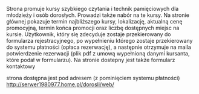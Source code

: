 Strona promuje kursy szybkiego czytania i technik pamięciowych dla młodzieży i osób dorosłych.
Prowadzi także nabór na te kursy. Na stronie głównej pokazuje termin najbliższego kursy, lokalizację, aktualną cenę promocyjną, termin końca promocji oraz liczbę dostępnych miejsc na kursie.
Użytkownik, który się zdecyduje zostaje przekierowany do formularza rejestracyjnego, po wypełnieniu którego zostaje przekierowany do systemu płatności (opłaca rezerwację), a następnie otrzymuje na maila potwierdzenie rezerwacji (plik pdf z umową wypełnioną danymi kursanta, które podał w formularzu).
Na stronie dostepny jest także formularz kontaktowy

strona dostępna jest pod adresem (z pominięciem systemu płatności) http://serwer1980977.home.pl/dorosli/web/
